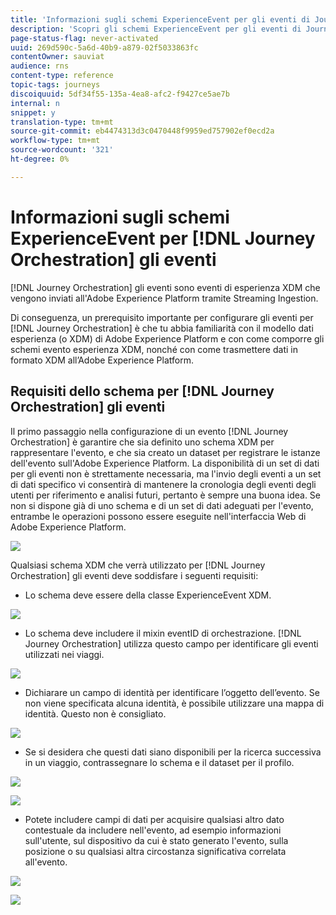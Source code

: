 ```yaml
---
title: 'Informazioni sugli schemi ExperienceEvent per gli eventi di Journey Orchestration '
description: 'Scopri gli schemi ExperienceEvent per gli eventi di Journey Orchestration '
page-status-flag: never-activated
uuid: 269d590c-5a6d-40b9-a879-02f5033863fc
contentOwner: sauviat
audience: rns
content-type: reference
topic-tags: journeys
discoiquuid: 5df34f55-135a-4ea8-afc2-f9427ce5ae7b
internal: n
snippet: y
translation-type: tm+mt
source-git-commit: eb4474313d3c0470448f9959ed757902ef0ecd2a
workflow-type: tm+mt
source-wordcount: '321'
ht-degree: 0%

---
```




# Informazioni sugli schemi ExperienceEvent per [!DNL Journey Orchestration] gli eventi

[!DNL Journey Orchestration] gli eventi sono eventi di esperienza XDM che vengono inviati all&#39;Adobe Experience Platform tramite Streaming Ingestion.

Di conseguenza, un prerequisito importante per configurare gli eventi per [!DNL Journey Orchestration] è che tu abbia familiarità con il modello dati esperienza (o XDM) di Adobe Experience Platform e con come comporre gli schemi evento esperienza XDM, nonché con come trasmettere dati in formato XDM all’Adobe Experience Platform.

## Requisiti dello schema per [!DNL Journey Orchestration] gli eventi

Il primo passaggio nella configurazione di un evento [!DNL Journey Orchestration] è garantire che sia definito uno schema XDM per rappresentare l&#39;evento, e che sia creato un dataset per registrare le istanze dell&#39;evento sull&#39;Adobe Experience Platform. La disponibilità di un set di dati per gli eventi non è strettamente necessaria, ma l&#39;invio degli eventi a un set di dati specifico vi consentirà di mantenere la cronologia degli eventi degli utenti per riferimento e analisi futuri, pertanto è sempre una buona idea. Se non si dispone già di uno schema e di un set di dati adeguati per l&#39;evento, entrambe le operazioni possono essere eseguite nell&#39;interfaccia Web di Adobe Experience Platform.

![](../assets/schema1.png)

Qualsiasi schema XDM che verrà utilizzato per [!DNL Journey Orchestration] gli eventi deve soddisfare i seguenti requisiti:

* Lo schema deve essere della classe ExperienceEvent XDM.

![](../assets/schema2.png)

* Lo schema deve includere il mixin eventID di orchestrazione. [!DNL Journey Orchestration] utilizza questo campo per identificare gli eventi utilizzati nei viaggi.

![](../assets/schema3.png)

* Dichiarare un campo di identità per identificare l’oggetto dell’evento. Se non viene specificata alcuna identità, è possibile utilizzare una mappa di identità. Questo non è consigliato.

![](../assets/schema4.png)

* Se si desidera che questi dati siano disponibili per la ricerca successiva in un viaggio, contrassegnare lo schema e il dataset per il profilo.

![](../assets/schema5.png)

![](../assets/schema6.png)

* Potete includere campi di dati per acquisire qualsiasi altro dato contestuale da includere nell&#39;evento, ad esempio informazioni sull&#39;utente, sul dispositivo da cui è stato generato l&#39;evento, sulla posizione o su qualsiasi altra circostanza significativa correlata all&#39;evento.

![](../assets/schema7.png)

![](../assets/schema8.png)